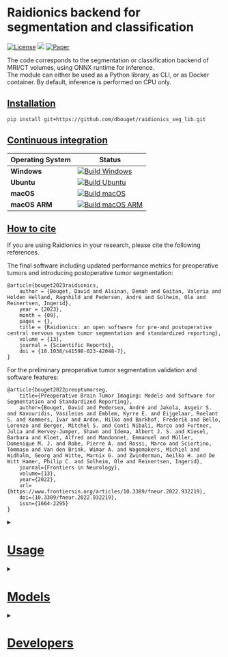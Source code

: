 # Raidionics backend for segmentation and classification

[![License](https://img.shields.io/badge/License-BSD%202--Clause-orange.svg)](https://opensource.org/licenses/BSD-2-Clause)
[![](https://img.shields.io/badge/python-3.7|3.8|3.9|3.10|3.11-blue.svg)](https://www.python.org/downloads/)
[![Paper](https://zenodo.org/badge/DOI/10.3389/fneur.2022.932219.svg)](https://www.frontiersin.org/articles/10.3389/fneur.2022.932219/full)

The code corresponds to the segmentation or classification backend of MRI/CT volumes, using ONNX runtime for inference.  
The module can either be used as a Python library, as CLI, or as Docker container. By default, inference is performed on CPU only.

## [Installation](https://github.com/dbouget/raidionics_seg_lib#installation)

```
pip install git+https://github.com/dbouget/raidionics_seg_lib.git
```

## [Continuous integration](https://github.com/dbouget/raidionics_seg_lib#continuous-integration)

| Operating System | Status                                                                                                                                                                                                   |
|------------------|----------------------------------------------------------------------------------------------------------------------------------------------------------------------------------------------------------|
| **Windows**      | [![Build Windows](https://github.com/dbouget/raidionics_seg_lib/actions/workflows/build_windows.yml/badge.svg)](https://github.com/dbouget/raidionics_seg_lib/actions/workflows/build_windows.yml)       |
| **Ubuntu**       | [![Build Ubuntu](https://github.com/dbouget/raidionics_seg_lib/actions/workflows/build_ubuntu.yml/badge.svg)](https://github.com/dbouget/raidionics_seg_lib/actions/workflows/build_ubuntu.yml)          |
| **macOS**        | [![Build macOS](https://github.com/dbouget/raidionics_seg_lib/actions/workflows/build_macos.yml/badge.svg)](https://github.com/dbouget/raidionics_seg_lib/actions/workflows/build_macos.yml)             |
| **macOS ARM**    | [![Build macOS ARM](https://github.com/dbouget/raidionics_seg_lib/actions/workflows/build_macos_arm.yml/badge.svg)](https://github.com/dbouget/raidionics_seg_lib/actions/workflows/build_macos_arm.yml) |

## [How to cite](https://github.com/dbouget/raidionics_seg_lib#how-to-cite)
If you are using Raidionics in your research, please cite the following references.

The final software including updated performance metrics for preoperative tumors and introducing postoperative tumor segmentation:
```
@article{bouget2023raidionics,
    author = {Bouget, David and Alsinan, Demah and Gaitan, Valeria and Holden Helland, Ragnhild and Pedersen, André and Solheim, Ole and Reinertsen, Ingerid},
    year = {2023},
    month = {09},
    pages = {},
    title = {Raidionics: an open software for pre-and postoperative central nervous system tumor segmentation and standardized reporting},
    volume = {13},
    journal = {Scientific Reports},
    doi = {10.1038/s41598-023-42048-7},
}
```

For the preliminary preoperative tumor segmentation validation and software features:
```
@article{bouget2022preoptumorseg,
    title={Preoperative Brain Tumor Imaging: Models and Software for Segmentation and Standardized Reporting},
    author={Bouget, David and Pedersen, André and Jakola, Asgeir S. and Kavouridis, Vasileios and Emblem, Kyrre E. and Eijgelaar, Roelant S. and Kommers, Ivar and Ardon, Hilko and Barkhof, Frederik and Bello, Lorenzo and Berger, Mitchel S. and Conti Nibali, Marco and Furtner, Julia and Hervey-Jumper, Shawn and Idema, Albert J. S. and Kiesel, Barbara and Kloet, Alfred and Mandonnet, Emmanuel and Müller, Domenique M. J. and Robe, Pierre A. and Rossi, Marco and Sciortino, Tommaso and Van den Brink, Wimar A. and Wagemakers, Michiel and Widhalm, Georg and Witte, Marnix G. and Zwinderman, Aeilko H. and De Witt Hamer, Philip C. and Solheim, Ole and Reinertsen, Ingerid},
    journal={Frontiers in Neurology},
    volume={13},
    year={2022},
    url={https://www.frontiersin.org/articles/10.3389/fneur.2022.932219},
    doi={10.3389/fneur.2022.932219},
    issn={1664-2295}
}
```

<details>
<summary>

# [Usage](https://github.com/dbouget/raidionics_seg_lib#usage)
</summary>

## [CLI](https://github.com/dbouget/raidionics_seg_lib#cli)
```
raidionicsseg CONFIG
```

CONFIG should point to a configuration file (*.ini), specifying all runtime parameters,
according to the pattern from [**blank_main_config.ini**](https://github.com/dbouget/raidionics-seg-lib/blob/master/blank_main_config.ini).

## [Python module](https://github.com/dbouget/raidionics_seg_lib#python-module)
```
from raidionicsseg import run_model
run_model(config_filename="/path/to/main_config.ini")
```

## [Docker](https://github.com/dbouget/raidionics_seg_lib#docker)
When calling Docker images, the --user flag must be properly used in order for the folders and files created inside
the container to inherit the proper read/write permissions. The user ID is retrieved on-the-fly in the following
examples, but it can be given in a more hard-coded fashion if known by the user.

:warning: The following Docker image can only perform inference using the CPU. Another Docker image has been created, able to leverage
the GPU (see further down below). If the CUDA version does not match your machine, a new Docker image can be built manually, 
simply modifying the base torch image to pull from inside Dockerfile_gpu.

```
docker pull dbouget/raidionics-segmenter:v1.2-py38-cpu
```

For opening the Docker image and interacting with it, run:  
```
docker run --entrypoint /bin/bash -v /home/<username>/<resources_path>:/workspace/resources -t -i --network=host --ipc=host --user $(id -u) dbouget/raidionics-segmenter:v1.2-py38-cpu
```

The `/home/<username>/<resources_path>` before the column sign has to be changed to match a directory on your local 
machine containing the data to expose to the docker image. Namely, it must contain folder(s) with images you want to 
run inference on, as long as a folder with the trained models to use, and a destination folder where the results will 
be placed.

For launching the Docker image as a CLI, run:  
```
docker run -v /home/<username>/<resources_path>:/workspace/resources -t -i --network=host --ipc=host --user $(id -u) dbouget/raidionics-segmenter:v1.2-py38-cpu -c /workspace/resources/<path>/<to>/main_config.ini -v <verbose>
```

The `<path>/<to>/main_config.ini` must point to a valid configuration file on your machine, as a relative path to the `/home/<username>/<resources_path>` described above.
For example, if the file is located on my machine under `/home/myuser/Data/Segmentation/main_config.ini`, 
and that `/home/myuser/Data` is the mounted resources partition mounted on the Docker image, the new relative path will be `Segmentation/main_config.ini`.  
The `<verbose>` level can be selected from [debug, info, warning, error].

For running models on the GPU inside the Docker image, run the following CLI, with the gpu_id properly filled in the configuration file:
```
docker run -v /home/<username>/<resources_path>:/workspace/resources -t -i --runtime=nvidia --network=host --ipc=host --user $(id -u) dbouget/raidionics-segmenter:v1.2-py310-cuda11.6 -c /workspace/resources/<path>/<to>/main_config.ini -v <verbose>
```

</details>

<details>
<summary>

# [Models](https://github.com/dbouget/raidionics_seg_lib#models)
</summary>

The trained models are automatically downloaded when running Raidionics or Raidionics-Slicer.  
Alternatively, all existing Raidionics models can be browsed [here](https://github.com/dbouget/Raidionics-models/releases/tag/1.2.0) directly.
</details>

<details>
<summary>

# [Developers](https://github.com/dbouget/raidionics_seg_lib#developers)
</summary>

For running inference on GPU, your machine must be properly configured (cf. [here](https://onnxruntime.ai/docs/execution-providers/CUDA-ExecutionProvider.html))  
In the configuration file, the gpu_id parameter should then point to the GPU that is to be used during inference.

To run the unit tests, type the following within your virtual environment and within the raidionics-seg-lib folder:
```
pip install pytest
pytest tests/
```
</details>
